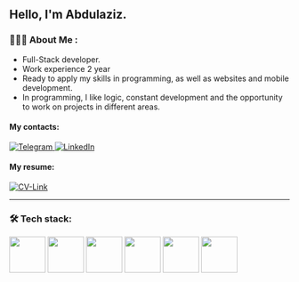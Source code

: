 ## Hello, I'm Abdulaziz.

### 🧑🏻‍💻 About Me :
- Full-Stack developer.
- Work experience 2 year
- Ready to apply my skills in programming, as well as websites and mobile development.
- In programming, I like logic, constant development and the opportunity to work on projects in different areas.


#### My contacts: 
<div id="badges">
  <a href="https://t.me/abdulaziz704">
    <img src="https://img.shields.io/badge/Telegram-blue?style=for-the-badge&logo=telegram&logoColor=white" alt="Telegram"/>
  </a>
  <a href="https://www.linkedin.com/in/abdulaziz-rustamov-530560343">
    <img src="https://img.shields.io/badge/LinkedIn-blue?style=for-the-badge&logo=linkedin&logoColor=white" alt="LinkedIn"/>
  </a>
</div>

#### My resume:
  <a href="https://drive.google.com/file/d/1_AEso15H6gTSPbcv7WGvyleTWG3KB1e2/view?usp=sharing">
    <img src="https://img.shields.io/badge/Link-blue?style=for-the-badge&logoColor=white" alt="CV-Link"/>
  </a>

---
### 🛠  Tech stack:
<div>
 <img src="https://chrisliew.github.io/images/javascript-icon.png" width ="65px"> 
  <img src="https://img.icons8.com/fluency/344/typescript.png" width ='65px'>
 <img src="https://images.g2crowd.com/uploads/product/image/large_detail/large_detail_1e0d62f445e6448af1e125f5702c8227/reactjs-development-services.png" width ="65px"> 
 <img src="https://miro.medium.com/max/300/1*IGFI-jK1nPAjIOGa6sRT2g.png" width ="65px"> 
 <img src="https://img.icons8.com/color/452/redux.png" width ="65px"> 
 <img src="https://mobx.js.org/img/mobx.png" width ="65px"> 
</div>
